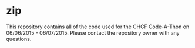 # zip
This repository contains all of the code used for the CHCF Code-A-Thon on 06/06/2015 - 06/07/2015. Please contact the repository owner with any questions.
